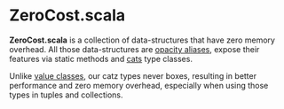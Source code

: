 # ZeroCost.scala
**ZeroCost.scala** is a collection of data-structures that have zero memory overhead.
All those data-structures are [opacity aliases](https://www.reddit.com/r/scala/comments/5qbdgq/value_types_without_anyval/dcxze9q/),
expose their features via static methods and [cats](https://typelevel.org/cats/) type classes.

Unlike [value classes](https://docs.scala-lang.org/overviews/core/value-classes.html), our catz types never boxes,
resulting in better performance and zero memory overhead, especially when using those types in tuples and collections.
